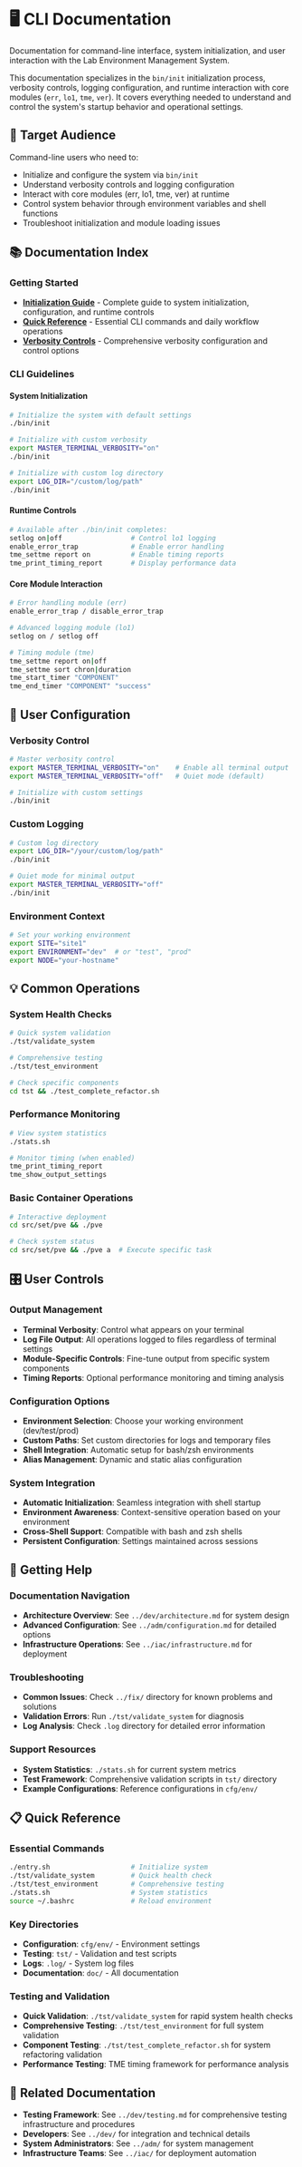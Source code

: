 # 🖥️ CLI Documentation

Documentation for command-line interface, system initialization, and user interaction with the Lab Environment Management System.

This documentation specializes in the `bin/init` initialization process, verbosity controls, logging configuration, and runtime interaction with core modules (`err`, `lo1`, `tme`, `ver`). It covers everything needed to understand and control the system's startup behavior and operational settings.

## 🎯 Target Audience

Command-line users who need to:
- Initialize and configure the system via `bin/init`
- Understand verbosity controls and logging configuration
- Interact with core modules (err, lo1, tme, ver) at runtime
- Control system behavior through environment variables and shell functions
- Troubleshoot initialization and module loading issues

## 📚 Documentation Index

### Getting Started
- **[Initialization Guide](initiation.md)** - Complete guide to system initialization, configuration, and runtime controls
- **[Quick Reference](quick-reference.md)** - Essential CLI commands and daily workflow operations
- **[Verbosity Controls](verbosity-controls.md)** - Comprehensive verbosity configuration and control options

### CLI Guidelines

#### System Initialization
```bash
# Initialize the system with default settings
./bin/init

# Initialize with custom verbosity
export MASTER_TERMINAL_VERBOSITY="on"
./bin/init

# Initialize with custom log directory
export LOG_DIR="/custom/log/path"
./bin/init
```

#### Runtime Controls
```bash
# Available after ./bin/init completes:
setlog on|off                 # Control lo1 logging
enable_error_trap             # Enable error handling
tme_settme report on          # Enable timing reports
tme_print_timing_report       # Display performance data
```

#### Core Module Interaction
```bash
# Error handling module (err)
enable_error_trap / disable_error_trap

# Advanced logging module (lo1)  
setlog on / setlog off

# Timing module (tme)
tme_settme report on|off
tme_settme sort chron|duration
tme_start_timer "COMPONENT"
tme_end_timer "COMPONENT" "success"
```

## 🔧 User Configuration

### Verbosity Control
```bash
# Master verbosity control
export MASTER_TERMINAL_VERBOSITY="on"    # Enable all terminal output
export MASTER_TERMINAL_VERBOSITY="off"   # Quiet mode (default)

# Initialize with custom settings
./bin/init
```

### Custom Logging
```bash
# Custom log directory
export LOG_DIR="/your/custom/log/path"
./bin/init

# Quiet mode for minimal output
export MASTER_TERMINAL_VERBOSITY="off"
./bin/init
```

### Environment Context
```bash
# Set your working environment
export SITE="site1"
export ENVIRONMENT="dev"  # or "test", "prod"
export NODE="your-hostname"
```

## 💡 Common Operations

### System Health Checks
```bash
# Quick system validation
./tst/validate_system

# Comprehensive testing
./tst/test_environment

# Check specific components
cd tst && ./test_complete_refactor.sh
```

### Performance Monitoring
```bash
# View system statistics
./stats.sh

# Monitor timing (when enabled)
tme_print_timing_report
tme_show_output_settings
```

### Basic Container Operations
```bash
# Interactive deployment
cd src/set/pve && ./pve

# Check system status
cd src/set/pve && ./pve a  # Execute specific task
```

## 🎛️ User Controls

### Output Management
- **Terminal Verbosity**: Control what appears on your terminal
- **Log File Output**: All operations logged to files regardless of terminal settings
- **Module-Specific Controls**: Fine-tune output from specific system components
- **Timing Reports**: Optional performance monitoring and timing analysis

### Configuration Options
- **Environment Selection**: Choose your working environment (dev/test/prod)
- **Custom Paths**: Set custom directories for logs and temporary files
- **Shell Integration**: Automatic setup for bash/zsh environments
- **Alias Management**: Dynamic and static alias configuration

### System Integration
- **Automatic Initialization**: Seamless integration with shell startup
- **Environment Awareness**: Context-sensitive operation based on your environment
- **Cross-Shell Support**: Compatible with bash and zsh shells
- **Persistent Configuration**: Settings maintained across sessions

## 🚀 Getting Help

### Documentation Navigation
- **Architecture Overview**: See `../dev/architecture.md` for system design
- **Advanced Configuration**: See `../adm/configuration.md` for detailed options
- **Infrastructure Operations**: See `../iac/infrastructure.md` for deployment

### Troubleshooting
- **Common Issues**: Check `../fix/` directory for known problems and solutions
- **Validation Errors**: Run `./tst/validate_system` for diagnosis
- **Log Analysis**: Check `.log` directory for detailed error information

### Support Resources
- **System Statistics**: `./stats.sh` for current system metrics
- **Test Framework**: Comprehensive validation scripts in `tst/` directory
- **Example Configurations**: Reference configurations in `cfg/env/`

## 📋 Quick Reference

### Essential Commands
```bash
./entry.sh                    # Initialize system
./tst/validate_system         # Quick health check
./tst/test_environment        # Comprehensive testing
./stats.sh                    # System statistics
source ~/.bashrc              # Reload environment
```

### Key Directories
- **Configuration**: `cfg/env/` - Environment settings
- **Testing**: `tst/` - Validation and test scripts  
- **Logs**: `.log/` - System log files
- **Documentation**: `doc/` - All documentation

### Testing and Validation
- **Quick Validation**: `./tst/validate_system` for rapid system health checks
- **Comprehensive Testing**: `./tst/test_environment` for full system validation
- **Component Testing**: `./tst/test_complete_refactor.sh` for system refactoring validation
- **Performance Testing**: TME timing framework for performance analysis

## 📖 Related Documentation

- **Testing Framework**: See `../dev/testing.md` for comprehensive testing infrastructure and procedures
- **Developers**: See `../dev/` for integration and technical details
- **System Administrators**: See `../adm/` for system management
- **Infrastructure Teams**: See `../iac/` for deployment automation
